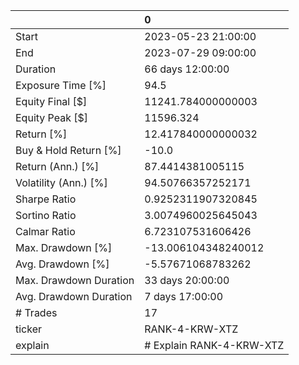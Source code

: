 |                        | 0                        |
|:-----------------------|:-------------------------|
| Start                  | 2023-05-23 21:00:00      |
| End                    | 2023-07-29 09:00:00      |
| Duration               | 66 days 12:00:00         |
| Exposure Time [%]      | 94.5                     |
| Equity Final [$]       | 11241.784000000003       |
| Equity Peak [$]        | 11596.324                |
| Return [%]             | 12.417840000000032       |
| Buy & Hold Return [%]  | -10.0                    |
| Return (Ann.) [%]      | 87.4414381005115         |
| Volatility (Ann.) [%]  | 94.50766357252171        |
| Sharpe Ratio           | 0.9252311907320845       |
| Sortino Ratio          | 3.0074960025645043       |
| Calmar Ratio           | 6.723107531606426        |
| Max. Drawdown [%]      | -13.006104348240012      |
| Avg. Drawdown [%]      | -5.57671068783262        |
| Max. Drawdown Duration | 33 days 20:00:00         |
| Avg. Drawdown Duration | 7 days 17:00:00          |
| # Trades               | 17                       |
| ticker                 | RANK-4-KRW-XTZ           |
| explain                | # Explain RANK-4-KRW-XTZ |